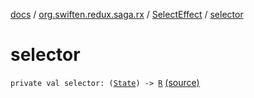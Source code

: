 [docs](../../index.md) / [org.swiften.redux.saga.rx](../index.md) / [SelectEffect](index.md) / [selector](./selector.md)

# selector

`private val selector: (`[`State`](index.md#State)`) -> `[`R`](index.md#R) [(source)](https://github.com/protoman92/KotlinRedux/tree/master/common/common-rx-saga/src/main/kotlin/org/swiften/redux/saga/rx/SelectEffect.kt#L20)